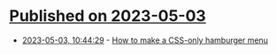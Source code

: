 # [Published on 2023-05-03](index.md)

* [2023-05-03, 10:44:29](https://lobste.rs/s/kzdsfz/how_make_css_only_hamburger_menu) - [How to make a CSS-only hamburger menu](https://threkk.medium.com/how-to-make-a-css-only-hamburger-menu-f7ad41e13399?source=friends_link)
